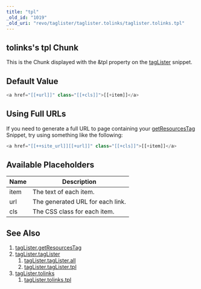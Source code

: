```yaml
---
title: "tpl"
_old_id: "1019"
_old_uri: "revo/taglister/taglister.tolinks/taglister.tolinks.tpl"
---
```


## tolinks's tpl Chunk

This is the Chunk displayed with the &tpl property on the [tagLister](extras/taglister/taglister.tolinks "tagLister.tolinks") snippet.

## Default Value

```php
<a href="[[+url]]" class="[[+cls]]">[[+item]]</a>
```

## Using Full URLs

If you need to generate a full URL to page containing your [getResourcesTag](extras/taglister/taglister.getresourcestag "tagLister.getResourcesTag") Snippet, try using something like the following:

```php
<a href="[[++site_url]][[+url]]" class="[[+cls]]">[[+item]]</a>
```

## Available Placeholders

| Name | Description                      |
| ---- | -------------------------------- |
| item | The text of each item.           |
| url  | The generated URL for each link. |
| cls  | The CSS class for each item.     |

## See Also

1. [tagLister.getResourcesTag](extras/taglister/taglister.getresourcestag)
2. [tagLister.tagLister](extras/taglister/taglister)
    1. [tagLister.tagLister.all](extras/taglister/taglister/all)
    2. [tagLister.tagLister.tpl](extras/taglister/taglister/tpl)
3. [tagLister.tolinks](extras/taglister/taglister.tolinks)
    1. [tagLister.tolinks.tpl](extras/taglister/taglister.tolinks/tpl)
